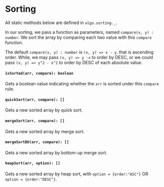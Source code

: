 <a name="sorting"></a>
# Sorting
All static methods below are defined in `algo.sorting._`.

In our sorting, we pass a function as parameters, named `compare(x, y) : number`. 
We sort the array by comparing each two value with this `compare` function.

The default `compare(x, y) : number` is `(x, y) => x - y`. that is ascending order. 
While, we may pass `(x, y) => y -x` to order by DESC, or we could pass `(x, y) => y^2 - x^2` 
to order by DESC of each absolute value.

#### `isSorted(arr, compare): boolean`
Gets a boolean value indicating whether the `arr` is sorted under this `compare` rule.
#### `quickSort(arr, compare): []`
Gets a new sorted array by quick sort.
#### `mergeSort(arr, compare): []`
Gets a new sorted array by merge sort.
#### `mergeSortBU(arr, compare): []`
Gets a new sorted array by bottom-up merge sort.
#### `heapSort(arr, option): []`
Gets a new sorted array by heap sort, 
with `option = {order:"ASC"}` OR `option = {order:"DESC"}`.

<!--[Back to top](#sorting)-->
